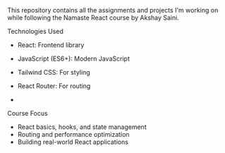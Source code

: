 This repository contains all the assignments and projects I'm working on while following the Namaste React course by Akshay Saini.


Technologies Used
- React: Frontend library
- JavaScript (ES6+): Modern JavaScript
- Tailwind CSS: For styling
- React Router: For routing

- 
Course Focus
- React basics, hooks, and state management
- Routing and performance optimization
- Building real-world React applications
